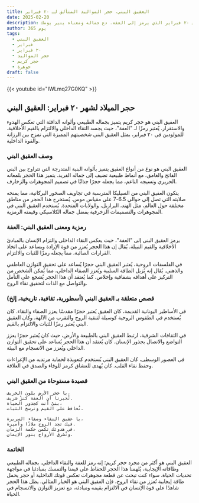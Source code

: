 ```yaml
---
title: العقيق البني، حجر المواليد المتألق لـ ٢٠ فبراير
date: 2025-02-20
description: اشعر بأهمية العقيق البني، حجر المواليد لـ ٢٠ فبراير الذي يرمز إلى العفة. دع جماله ومعناه ينير يومك.
author: 365 يوم
tags:
  - العقيق البني
  - فبراير
  - ٢٠ فبراير
  - حجر المواليد
  - حجر كريم
  - جوهرة
draft: false
---
```


{{< youtube id="IWLmq27G0KQ" >}}

## حجر الميلاد لشهر ٢٠ فبراير: العقيق البني

العقيق البني هو حجر كريم يتميز بجماله الطبيعي وألوانه الدافئة التي تعكس الهدوء والاستقرار. يُعتبر رمزًا لـ "العفة"، حيث يجسد النقاء الداخلي والالتزام بالقيم الأخلاقية. للمولودين في ٢٠ فبراير، يمثل العقيق البني شخصيتهم المميزة التي تمزج بين الرزانة والقوة الداخلية.

### وصف العقيق البني

العقيق البني هو نوع من أنواع العقيق يتميز بألوانه البنية المتدرجة التي تتراوح بين البني الفاتح والغامق، مع أنماط طبيعية تضيف إلى جماله الفريد. يتميز هذا الحجر بلمعانه الحريري ونسيجه الناعم، مما يجعله حجرًا جذابًا في تصميم المجوهرات والزخارف.

يتكون العقيق البني من السيليكا المترسبة في تجاويف الصخور البركانية، مما يمنحه صلابته التي تصل إلى حوالي 6.5-7 على مقياس موس. يُستخرج هذا الحجر من مناطق مختلفة حول العالم، مثل الهند، البرازيل، والولايات المتحدة. يُستخدم العقيق البني في المجوهرات والتصميمات الزخرفية بفضل جماله الكلاسيكي وقيمته الرمزية.

### رمزية ومعنى العقيق البني: العفة

يرمز العقيق البني إلى "العفة"، حيث يعكس النقاء الداخلي والتزام الإنسان بالمبادئ الأخلاقية والقيم النبيلة. يُقال إن هذا الحجر يُعزز من قوة الإرادة ويساعد على اتخاذ القرارات الصائبة، مما يجعله رمزًا للثبات والالتزام.

في الفلسفات الروحية، يُعتبر العقيق البني حجرًا يُساعد على تحقيق التوازن العاطفي والذهني. يُقال إنه يُزيل الطاقة السلبية ويُعزز الصفاء الداخلي، مما يُمكن الشخص من التركيز على أهدافه بشفافية وإخلاص. كما يُعتقد أن هذا الحجر يُشجع على التأمل والتواصل مع الذات لتحقيق نقاء الروح.

### قصص متعلقة بـ العقيق البني (أسطورية، ثقافية، تاريخية، إلخ)

في الأساطير اليونانية القديمة، كان العقيق يُعتبر حجرًا مقدسًا يعزز الصفاء والنقاء. كان يُستخدم في الطقوس الروحية كوسيلة لتنقية الروح والتقرب من الآلهة. وكان العقيق البني يُعتبر رمزًا للثبات والالتزام بالقيم.

في الثقافات الشرقية، ارتبط العقيق البني بالطبيعة والأرض، حيث كان يُعتبر حجرًا يعزز التواضع والاتصال بجذور الإنسان. كان يُعتقد أن هذا الحجر يُساعد على تحقيق التوازن الداخلي ويُعزز من الانسجام مع البيئة.

في العصور الوسطى، كان العقيق البني يُستخدم كتعويذة لحماية مرتديه من الإغراءات وحفظ نقاء القلب. كان يُهدى للعشاق كرمز للوفاء والصدق في العلاقة.

### قصيدة مستوحاة من العقيق البني

```
يا حجر الأرض بلون الخريف،
تُخبرنا أن العفة كنزٌ شريف.
بنيٌ أنت كجذور الحياة،
تُحافظ على القيم وترسخ الثبات.

يا عقيق النقاء وصفاء السريرة،
فيك تجد الروح ملاذًا وأميرة.
في هدوئك تكمن حكمة الزمان،
وتُشرق الأرواح بنور الإيمان.
```

### الخاتمة

العقيق البني هو أكثر من مجرد حجر كريم؛ إنه رمز للعفة والنقاء الداخلي. بجماله الطبيعي وطاقاته الإيجابية، يُلهمنا هذا الحجر للحفاظ على قيمنا والتمسك بمبادئنا في مواجهة تحديات الحياة. سواء كنت تبحث عن قطعة مجوهرات تعكس قوتك الداخلية أو حجر يحمل طاقة إيجابية تُعزز من نقاء الروح، فإن العقيق البني هو الخيار المثالي. يظل هذا الحجر شاهدًا على قوة الإنسان في الالتزام بقيمه ومبادئه، مع تعزيز التوازن والانسجام في الحياة.